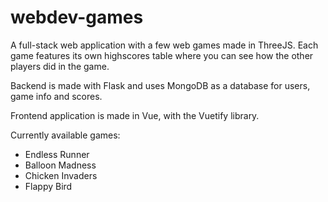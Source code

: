 # webdev-games

A full-stack web application with a few web games made in ThreeJS. Each game features its own highscores table
where you can see how the other players did in the game.

Backend is made with Flask and uses MongoDB as a database for users, game info and scores.

Frontend application is made in Vue, with the Vuetify library.

Currently available games:
* Endless Runner
* Balloon Madness
* Chicken Invaders
* Flappy Bird
